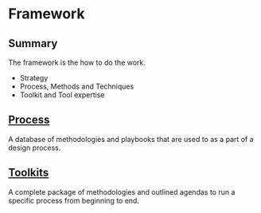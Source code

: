 # Framework

## Summary
The framework is the how to do the work.

- Strategy
- Process, Methods and Techniques
- Toolkit and Tool expertise


## [Process](./Process/)
A database of methodologies and playbooks that are used to as a part of a design process.


## [Toolkits](./Toolkits/)
A complete package of methodologies and outlined agendas to run a specific process from beginning to end.